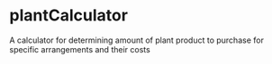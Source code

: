 # plantCalculator
A calculator for determining amount of plant product to purchase for specific arrangements and their costs
